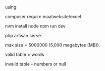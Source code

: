 using 

composer require maatwebsite/excel

nvm install node
npm run dev

php artisan serve

max size = 5000000 (5,000 megabytes (MB)).

valid table = words

invalid table - numbers or null
